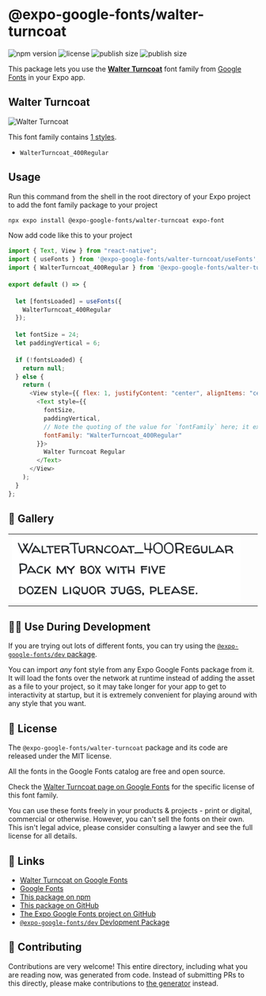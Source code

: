 # @expo-google-fonts/walter-turncoat

![npm version](https://flat.badgen.net/npm/v/@expo-google-fonts/walter-turncoat)
![license](https://flat.badgen.net/github/license/expo/google-fonts)
![publish size](https://flat.badgen.net/packagephobia/install/@expo-google-fonts/walter-turncoat)
![publish size](https://flat.badgen.net/packagephobia/publish/@expo-google-fonts/walter-turncoat)

This package lets you use the [**Walter Turncoat**](https://fonts.google.com/specimen/Walter+Turncoat) font family from [Google Fonts](https://fonts.google.com/) in your Expo app.

## Walter Turncoat

![Walter Turncoat](./font-family.png)

This font family contains [1 styles](#-gallery).

- `WalterTurncoat_400Regular`

## Usage

Run this command from the shell in the root directory of your Expo project to add the font family package to your project

```sh
npx expo install @expo-google-fonts/walter-turncoat expo-font
```

Now add code like this to your project

```js
import { Text, View } from "react-native";
import { useFonts } from '@expo-google-fonts/walter-turncoat/useFonts';
import { WalterTurncoat_400Regular } from '@expo-google-fonts/walter-turncoat/400Regular';

export default () => {

  let [fontsLoaded] = useFonts({
    WalterTurncoat_400Regular
  });

  let fontSize = 24;
  let paddingVertical = 6;

  if (!fontsLoaded) {
    return null;
  } else {
    return (
      <View style={{ flex: 1, justifyContent: "center", alignItems: "center" }}>
        <Text style={{
          fontSize,
          paddingVertical,
          // Note the quoting of the value for `fontFamily` here; it expects a string!
          fontFamily: "WalterTurncoat_400Regular"
        }}>
          Walter Turncoat Regular
        </Text>
      </View>
    );
  }
};
```

## 🔡 Gallery


||||
|-|-|-|
|![WalterTurncoat_400Regular](./400Regular/WalterTurncoat_400Regular.ttf.png)||||


## 👩‍💻 Use During Development

If you are trying out lots of different fonts, you can try using the [`@expo-google-fonts/dev` package](https://github.com/expo/google-fonts/tree/master/font-packages/dev#readme).

You can import _any_ font style from any Expo Google Fonts package from it. It will load the fonts over the network at runtime instead of adding the asset as a file to your project, so it may take longer for your app to get to interactivity at startup, but it is extremely convenient for playing around with any style that you want.


## 📖 License

The `@expo-google-fonts/walter-turncoat` package and its code are released under the MIT license.

All the fonts in the Google Fonts catalog are free and open source.

Check the [Walter Turncoat page on Google Fonts](https://fonts.google.com/specimen/Walter+Turncoat) for the specific license of this font family.

You can use these fonts freely in your products & projects - print or digital, commercial or otherwise. However, you can't sell the fonts on their own. This isn't legal advice, please consider consulting a lawyer and see the full license for all details.

## 🔗 Links

- [Walter Turncoat on Google Fonts](https://fonts.google.com/specimen/Walter+Turncoat)
- [Google Fonts](https://fonts.google.com/)
- [This package on npm](https://www.npmjs.com/package/@expo-google-fonts/walter-turncoat)
- [This package on GitHub](https://github.com/expo/google-fonts/tree/master/font-packages/walter-turncoat)
- [The Expo Google Fonts project on GitHub](https://github.com/expo/google-fonts)
- [`@expo-google-fonts/dev` Devlopment Package](https://github.com/expo/google-fonts/tree/master/font-packages/dev)

## 🤝 Contributing

Contributions are very welcome! This entire directory, including what you are reading now, was generated from code. Instead of submitting PRs to this directly, please make contributions to [the generator](https://github.com/expo/google-fonts/tree/master/packages/generator) instead.
